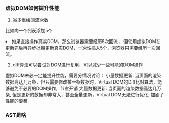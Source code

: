 ### 虚拟DOM如何提升性能

1. 减少重绘回流次数

比如向一个<ui>列表添加5个<li>如果直接操作真实DOM，那么浏览器需要经历5次回流；
但使用虚拟DOM在更新完后再异步批量更新真实DOM，一次性插入5个，浏览器只需要经历一次回流。

2. diff算法可以尝试对DOM进行复用，可以减少一些可能的DOM操作

虚拟DOM未必一定能提升性能，需要分情况讨论：
小量数据更新: 当页面的渲染数据高达几万条，但只需要修改某一条数据时，Virtual DOM的Diff比对算法，能够避免不必要的DOM操作，节省开销
大量数据更新: 当页面的渲染数据高达几万条, 但是更新的数据却非常大，甚至全量更新，Virtual DOM无法进行优化, 加剧了性能的浪费

### AST是啥